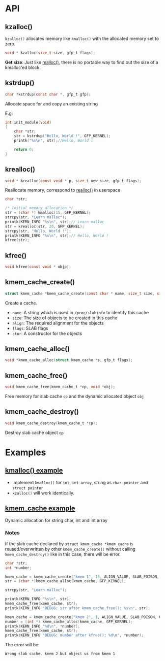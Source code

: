 # API

## kzalloc()

``kzalloc()`` allocates memory like ``kmalloc()`` with the allocated memory set to zero.

```c
void * kzalloc(size_t size, gfp_t flags);
```
**Get size**: Just like [malloc()](https://github.com/TranPhucVinh/C/blob/master/Physical%20layer/Memory/Dynamic%20memory%20allocation/Using%20stdlib.md#malloc),  there is no portable way to find out the size of a kmalloc'ed block.

## kstrdup()

```c
char *kstrdup(const char *, gfp_t gfp);
```

Allocate space for and copy an existing string

E.g:

```c
int init_module(void)
{
	char *str;
    str = kstrdup("Hello, World !", GFP_KERNEL);
	printk("%s\n", str);//Hello, World !

	return 0;
}
```
## krealloc()
```c
void * krealloc(const void * p, size_t new_size, gfp_t flags);
```
Reallocate memory, correspond to [realloc()](https://github.com/TranPhucVinh/C/blob/master/Physical%20layer/Memory/Dynamic%20memory%20allocation/API.md#realloc) in userspace
```c
char *str;

/* Initial memory allocation */
str = (char *) kmalloc(15, GFP_KERNEL);
strcpy(str, "Learn malloc");
printk(KERN_INFO "%s\n", str);// Learn malloc
str = krealloc(str, 20, GFP_KERNEL);
strcpy(str, "Hello, World !");
printk(KERN_INFO "%s\n", str);// Hello, World !
kfree(str);
```

## kfree()
```c
void kfree(const void * objp);
```
## kmem_cache_create()
```c
struct kmem_cache *kmem_cache_create(const char * name, size_t size, size_t align, unsigned long flags, void (*ctor) (void *));
```

Create a cache.

* ``name``: A string which is used in ``/proc/slabinfo`` to identify this cache
* ``size``: The size of objects to be created in this cache
* ``align``: The required alignment for the objects
* ``flags``: SLAB flags
* ``ctor``: A constructor for the objects

## kmem_cache_alloc()

```c
void *kmem_cache_alloc(struct kmem_cache *s, gfp_t flags);
```

## kmem_cache_free()

```c
void kmem_cache_free(kmem_cache_t *cp, void *obj);
```

Free memory for slab cache ``cp`` and the dynamic allocated object ``obj``

## kmem_cache_destroy()

```c
void kmem_cache_destroy(kmem_cache_t *cp);
```

Destroy slab cache object ``cp``
# Examples

## [kmalloc() example](kmalloc_example.c)

* Implement ``kmalloc()`` for ``int``, ``int array``, string as ``char pointer`` and ``struct pointer``
* ``kzalloc()`` will work identically.

## [kmem_cache example](kmem_cache.c)

Dynamic allocation for string char, int and int array

### Notes

If the slab cache declared by ``struct kmem_cache *kmem_cache`` is reused/overwritten by other ``kmem_cache_create()`` without calling ``kmem_cache_destroy()`` like in this case, there will be error.

```c
char *str;
int *number;

kmem_cache = kmem_cache_create("kmem 1", 15, ALIGN_VALUE, SLAB_POISON, CONSTRUCTOR);
str = (char *)kmem_cache_alloc(kmem_cache, GFP_KERNEL);

strcpy(str, "Learn malloc");

printk(KERN_INFO "%s\n", str);
kmem_cache_free(kmem_cache, str);
printk(KERN_INFO "DEBUG: str after kmem_cache_free(): %s\n", str);

kmem_cache = kmem_cache_create("kmem 2", 1, ALIGN_VALUE, SLAB_POISON, CONSTRUCTOR);
number = (int *) kmem_cache_alloc(kmem_cache, GFP_KERNEL);
printk(KERN_INFO "%d\n", *number);
kmem_cache_free(kmem_cache, str);
printk(KERN_INFO "DEBUG: number after kfree(): %d\n", *number);
```

The error will be:

```
Wrong slab cache. kmem 2 but object us from kmem 1
```
